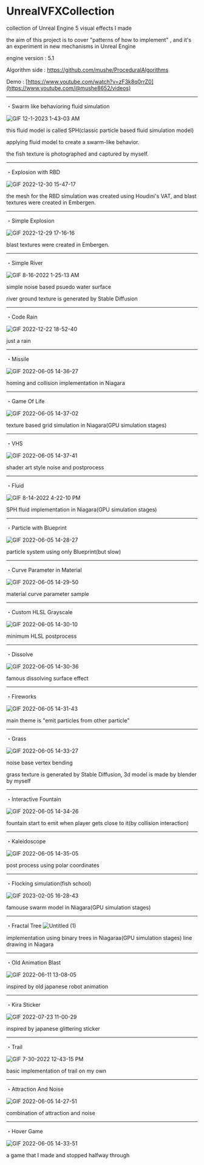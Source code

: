 # UnrealVFXCollection
collection of Unreal Engine 5 visual effects I made

the aim of this project is to cover "patterns of how to implement" , and it's an experiment in new mechanisms in Unreal Engine

engine version : 5.1

Algorithm side : https://github.com/mushe/ProceduralAlgorithms

Demo : [https://www.youtube.com/watch?v=zF3k8q0rrZ0](https://www.youtube.com/@mushe8652/videos)

---

・Swarm like behavioring fluid simulation

![GIF 12-1-2023 1-43-03 AM](https://github.com/mushe/UnrealVFXCollection/assets/26865534/b4532f9e-aa75-4b82-bea7-291b237d8f6d)

this fluid model is called SPH(classic particle based fluid simulation model)

applying fluid model to create a swarm-like behavior.

the fish texture is photographed and captured by myself.

---

・Explosion with RBD

![GIF 2022-12-30 15-47-17](https://user-images.githubusercontent.com/26865534/210042524-8aa3cf80-653a-4232-9b27-d1bf67827810.gif)

the mesh for the RBD simulation was created using Houdini's VAT, and blast textures were created in Embergen.

---

・Simple Explosion

![GIF 2022-12-29 17-16-16](https://user-images.githubusercontent.com/26865534/209923453-b1bbfc14-630e-4022-9087-23269cb9c8ed.gif)

blast textures were created in Embergen.

---

・Simple River

![GIF 8-16-2022 1-25-13 AM](https://user-images.githubusercontent.com/26865534/184685023-be1ce96d-e2ca-4a8d-ad38-717ecd40853e.gif)

simple noise based psuedo water surface

river ground texture is generated by Stable Diffusion

---

・Code Rain

![GIF 2022-12-22 18-52-40](https://user-images.githubusercontent.com/26865534/209107858-a71147f8-e45b-4c05-98f1-410f0ef25ed2.gif)

just a rain

---

・Missile

![GIF 2022-06-05 14-36-27](https://user-images.githubusercontent.com/26865534/172037184-90f799d0-c533-4ac8-a842-07c67c9831ae.gif)

homing and collision implementation in Niagara

---

・Game Of Life

![GIF 2022-06-05 14-37-02](https://user-images.githubusercontent.com/26865534/172037191-f5b403d3-c1e9-422c-958f-40de224fe280.gif)

texture based grid simulation in Niagara(GPU simulation stages)

---

・VHS

![GIF 2022-06-05 14-37-41](https://user-images.githubusercontent.com/26865534/172037200-e1bb6c1e-1446-415d-90e9-b06e53abe065.gif)

shader art style noise and postprocess

---

・Fluid

![GIF 8-14-2022 4-22-10 PM](https://user-images.githubusercontent.com/26865534/184528674-ac09db96-c7f9-4882-81ca-96d5bbf1c46d.gif)

SPH fluid implementation in Niagara(GPU simulation stages)

---

・Particle with Blueprint

![GIF 2022-06-05 14-28-27](https://user-images.githubusercontent.com/26865534/172036986-45c4cf41-49be-4ff3-91ce-4d3573c029b7.gif)

particle system using only Blueprint(but slow)

---

・Curve Parameter in Material

![GIF 2022-06-05 14-29-50](https://user-images.githubusercontent.com/26865534/172037080-39d726db-2da3-4e0b-9526-2786aa1d0d6f.gif)

material curve parameter sample

---

・Custom HLSL Grayscale

![GIF 2022-06-05 14-30-10](https://user-images.githubusercontent.com/26865534/172037084-d85faa84-21b6-4982-aecf-1104de76efa0.gif)

minimum HLSL postprocess

---

・Dissolve

![GIF 2022-06-05 14-30-36](https://user-images.githubusercontent.com/26865534/172037109-bbbb0c7e-486e-4fcd-aba9-d9ed37987524.gif)

famous dissolving surface effect

---

・Fireworks

![GIF 2022-06-05 14-31-43](https://user-images.githubusercontent.com/26865534/172037116-250d53b6-e3d8-49cd-8026-d1371cf81cf6.gif)

main theme is "emit particles from other particle"

---

・Grass

![GIF 2022-06-05 14-33-27](https://user-images.githubusercontent.com/26865534/172037139-bf388b4d-1417-4c47-92ff-1f2ad3fe8165.gif)

noise base vertex bending

grass texture is generated by Stable Diffusion, 3d model is made by blender by myself

---

・Interactive Fountain

![GIF 2022-06-05 14-34-26](https://user-images.githubusercontent.com/26865534/172037160-77aaf19f-4da4-4788-84b7-f29e01843113.gif)

fountain start to emit when player gets close to it(by collision interaction)

---

・Kaleidoscope

![GIF 2022-06-05 14-35-05](https://user-images.githubusercontent.com/26865534/172037178-07b717ae-60f8-4399-a76c-7e8ffc590d75.gif)

post process using polar coordinates

---

・Flocking simulation(fish school)

![GIF 2023-02-05 16-28-43](https://user-images.githubusercontent.com/26865534/216807081-f3f62803-5447-450c-bf52-60e8f72bf3e3.gif)

famouse swarm model in Niagara(GPU simulation stages)

---

・Fractal Tree
![Untitled (1)](https://user-images.githubusercontent.com/26865534/184122956-739635ec-f59e-4531-951f-212ae1ac5c0a.jpg)

implementation using binary trees in Niagaraa(GPU simulation stages)
line drawing in Niagara

---

・Old Animation Blast

![GIF 2022-06-11 13-08-05](https://user-images.githubusercontent.com/26865534/173171975-689b0652-88c8-4b2c-8d16-5574fba3bb8f.gif)

inspired by old japanese robot animation

---

・Kira Sticker

![GIF 2022-07-23 11-00-29](https://user-images.githubusercontent.com/26865534/180586787-07d4a81c-e826-4366-8ae8-f2cf07d2c09c.gif)

inspired by japanese glittering sticker

---

・Trail

![GIF 7-30-2022 12-43-15 PM](https://user-images.githubusercontent.com/26865534/181871181-18956426-4502-4dfb-bbec-bd73db9144ea.gif)

basic implementation of trail on my own

---

・Attraction And Noise

![GIF 2022-06-05 14-27-51](https://user-images.githubusercontent.com/26865534/172036970-7baf1086-6683-4b44-a89b-68f629da830f.gif)

combination of attraction and noise

---

・Hover Game

![GIF 2022-06-05 14-33-51](https://user-images.githubusercontent.com/26865534/172037146-300e5346-738e-410b-a11f-859e663edcb4.gif)

a game that I made and stopped halfway through
